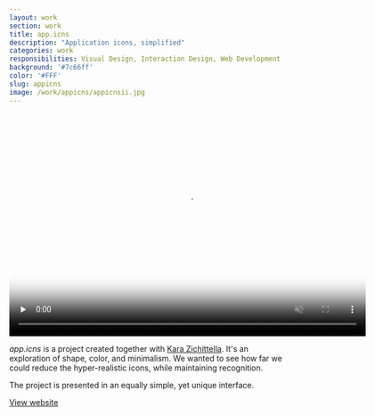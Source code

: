 ```yaml
---
layout: work
section: work
title: app.icns
description: "Application icons, simplified"
categories: work
responsibilities: Visual Design, Interaction Design, Web Development
background: '#7c66ff'
color: '#FFF'
slug: appicns
image: /work/appicns/appicnsii.jpg
---
```


<div>
  <video muted playsinline id="appicns" class="browser_img" title="Application icons, simplified"
    preload="none" width="640" height="400" poster="{{ site.root }}{{ page.image }}" data-setup="{}">
    <source src="{{ site.root }}/work/appicns/appicnsii.mp4" type='video/mp4'>
  </video>
</div>

<em>app.icns</em> is a project created together with <a href="http://zeitype.com" rel="external">Kara Zichittella</a>. It's an exploration of shape, color, and minimalism. We wanted to see how far we could reduce the hyper-realistic icons, while maintaining recognition.

The project is presented in an equally simple, yet unique interface.

<a href="http://appicns.com" class="button" rel="external">View website</a>